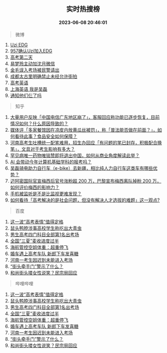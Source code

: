 <div align="center"><h2>实时热搜榜</h2><h4>2023-06-08 20:46:01</h4></div>

> 微博  

1. [Uzi EDG](https://s.weibo.com/weibo?q=Uzi%20EDG&t=31&band_rank=1&Refer=top)<br />
2. [957确认Uzi加入EDG](https://s.weibo.com/weibo?q=%23957%E7%A1%AE%E8%AE%A4Uzi%E5%8A%A0%E5%85%A5EDG%23&t=31&band_rank=2&Refer=top)<br />
3. [高考第二天](https://s.weibo.com/weibo?q=%23%E9%AB%98%E8%80%83%E7%AC%AC%E4%BA%8C%E5%A4%A9%23&t=31&band_rank=3&Refer=top)<br />
4. [易梦玲主动加沈月微信](https://s.weibo.com/weibo?q=%23%E6%98%93%E6%A2%A6%E7%8E%B2%E4%B8%BB%E5%8A%A8%E5%8A%A0%E6%B2%88%E6%9C%88%E5%BE%AE%E4%BF%A1%23&t=31&band_rank=4&Refer=top)<br />
5. [金毛误入考场被民警请出](https://s.weibo.com/weibo?q=%23%E9%87%91%E6%AF%9B%E8%AF%AF%E5%85%A5%E8%80%83%E5%9C%BA%E8%A2%AB%E6%B0%91%E8%AD%A6%E8%AF%B7%E5%87%BA%23&t=31&band_rank=5&Refer=top)<br />
6. [成都太古里明确禁止未经允许街拍](https://s.weibo.com/weibo?q=%23%E6%88%90%E9%83%BD%E5%A4%AA%E5%8F%A4%E9%87%8C%E6%98%8E%E7%A1%AE%E7%A6%81%E6%AD%A2%E6%9C%AA%E7%BB%8F%E5%85%81%E8%AE%B8%E8%A1%97%E6%8B%8D%23&t=31&band_rank=6&Refer=top)<br />
7. [高考英语](https://s.weibo.com/weibo?q=%E9%AB%98%E8%80%83%E8%8B%B1%E8%AF%AD&t=31&band_rank=7&Refer=top)<br />
8. [上海英语 我是吴磊](https://s.weibo.com/weibo?q=%E4%B8%8A%E6%B5%B7%E8%8B%B1%E8%AF%AD%20%E6%88%91%E6%98%AF%E5%90%B4%E7%A3%8A&t=31&band_rank=8&Refer=top)<br />
9. [通知他们仨了吗](https://s.weibo.com/weibo?q=%23%E9%80%9A%E7%9F%A5%E4%BB%96%E4%BB%AC%E4%BB%A8%E4%BA%86%E5%90%97%23&t=31&band_rank=9&Refer=top)<br />

> 知乎  

1. [大量用户反映「中国电信广东地区崩了」，客服回应称功能已逐步恢复，目前情况如何？什么原因导致的？](https://www.zhihu.com/question/605482217)<br />
2. [媒体评「多家餐馆因在凉皮内放黄瓜丝被罚」，称「普法能否做在前面？」，如何看待此事？食品安全如何保障？](https://www.zhihu.com/question/605336026)<br />
3. [河南高考生吐槽统一配笔难用，招生办回应「有问题的笔已封存，积极配合换笔」，文具对于考生影响有多大？](https://www.zhihu.com/question/605486604)<br />
4. [罕见病唯一药物唯铭赞即将退出中国，如何从商业角度解读此举？](https://www.zhihu.com/question/605244647)<br />
5. [AI 会带动今年计算机基础学科的报考吗？](https://www.zhihu.com/theater/17316)<br />
6. [吴磊骑电助力自行车（e-bike）去新疆，相比纯人力自行车这类车有哪些优势？](https://www.zhihu.com/question/604844013)<br />
7. [迈阿密国际官宣梅西后官号涨粉超 200 万，巴黎宣布梅西离队掉粉 200 万，如何评价梅西的影响力？](https://www.zhihu.com/question/605423631)<br />
8. [手机被监听是不是比监视更难发现？](https://www.zhihu.com/question/275704975)<br />
9. [如何看待「高考解决的是社会问题，但没有解决人才选拔的难题」这一观点?](https://www.zhihu.com/question/605215208)<br />

> 百度  

1. [这一波“高考表情”值得定格](https://www.baidu.com/s?wd=%E8%BF%99%E4%B8%80%E6%B3%A2%E2%80%9C%E9%AB%98%E8%80%83%E8%A1%A8%E6%83%85%E2%80%9D%E5%80%BC%E5%BE%97%E5%AE%9A%E6%A0%BC&sa=fyb_news&rsv_dl=fyb_news)<br />
2. [鼠头鸭脖涉事高校学生称吃出大青虫](https://www.baidu.com/s?wd=%E9%BC%A0%E5%A4%B4%E9%B8%AD%E8%84%96%E6%B6%89%E4%BA%8B%E9%AB%98%E6%A0%A1%E5%AD%A6%E7%94%9F%E7%A7%B0%E5%90%83%E5%87%BA%E5%A4%A7%E9%9D%92%E8%99%AB&sa=fyb_news&rsv_dl=fyb_news)<br />
3. [男生高考四门科目全部第1名出考场](https://www.baidu.com/s?wd=%E7%94%B7%E7%94%9F%E9%AB%98%E8%80%83%E5%9B%9B%E9%97%A8%E7%A7%91%E7%9B%AE%E5%85%A8%E9%83%A8%E7%AC%AC1%E5%90%8D%E5%87%BA%E8%80%83%E5%9C%BA&sa=fyb_news&rsv_dl=fyb_news)<br />
4. [全国“三夏”麦收进度过半](https://www.baidu.com/s?wd=%E5%85%A8%E5%9B%BD%E2%80%9C%E4%B8%89%E5%A4%8F%E2%80%9D%E9%BA%A6%E6%94%B6%E8%BF%9B%E5%BA%A6%E8%BF%87%E5%8D%8A&sa=fyb_news&rsv_dl=fyb_news)<br />
5. [海航管控空姐体重：超重停飞](https://www.baidu.com/s?wd=%E6%B5%B7%E8%88%AA%E7%AE%A1%E6%8E%A7%E7%A9%BA%E5%A7%90%E4%BD%93%E9%87%8D%EF%BC%9A%E8%B6%85%E9%87%8D%E5%81%9C%E9%A3%9E&sa=fyb_news&rsv_dl=fyb_news)<br />
6. [婚车遇上高考车队 新郎下车发喜糖](https://www.baidu.com/s?wd=%E5%A9%9A%E8%BD%A6%E9%81%87%E4%B8%8A%E9%AB%98%E8%80%83%E8%BD%A6%E9%98%9F+%E6%96%B0%E9%83%8E%E4%B8%8B%E8%BD%A6%E5%8F%91%E5%96%9C%E7%B3%96&sa=fyb_news&rsv_dl=fyb_news)<br />
7. [河南一考生因迟到未能进入考场](https://www.baidu.com/s?wd=%E6%B2%B3%E5%8D%97%E4%B8%80%E8%80%83%E7%94%9F%E5%9B%A0%E8%BF%9F%E5%88%B0%E6%9C%AA%E8%83%BD%E8%BF%9B%E5%85%A5%E8%80%83%E5%9C%BA&sa=fyb_news&rsv_dl=fyb_news)<br />
8. [“街头牵手门”警示了什么？](https://www.baidu.com/s?wd=%E2%80%9C%E8%A1%97%E5%A4%B4%E7%89%B5%E6%89%8B%E9%97%A8%E2%80%9D%E8%AD%A6%E7%A4%BA%E4%BA%86%E4%BB%80%E4%B9%88%EF%BC%9F&sa=fyb_news&rsv_dl=fyb_news)<br />
9. [和尚街头搂女性说笑？民宗局回应](https://www.baidu.com/s?wd=%E5%92%8C%E5%B0%9A%E8%A1%97%E5%A4%B4%E6%90%82%E5%A5%B3%E6%80%A7%E8%AF%B4%E7%AC%91%EF%BC%9F%E6%B0%91%E5%AE%97%E5%B1%80%E5%9B%9E%E5%BA%94&sa=fyb_news&rsv_dl=fyb_news)<br />

> 哔哩哔哩  

1. [这一波“高考表情”值得定格](https://www.baidu.com/s?wd=%E8%BF%99%E4%B8%80%E6%B3%A2%E2%80%9C%E9%AB%98%E8%80%83%E8%A1%A8%E6%83%85%E2%80%9D%E5%80%BC%E5%BE%97%E5%AE%9A%E6%A0%BC&sa=fyb_news&rsv_dl=fyb_news)<br />
2. [鼠头鸭脖涉事高校学生称吃出大青虫](https://www.baidu.com/s?wd=%E9%BC%A0%E5%A4%B4%E9%B8%AD%E8%84%96%E6%B6%89%E4%BA%8B%E9%AB%98%E6%A0%A1%E5%AD%A6%E7%94%9F%E7%A7%B0%E5%90%83%E5%87%BA%E5%A4%A7%E9%9D%92%E8%99%AB&sa=fyb_news&rsv_dl=fyb_news)<br />
3. [男生高考四门科目全部第1名出考场](https://www.baidu.com/s?wd=%E7%94%B7%E7%94%9F%E9%AB%98%E8%80%83%E5%9B%9B%E9%97%A8%E7%A7%91%E7%9B%AE%E5%85%A8%E9%83%A8%E7%AC%AC1%E5%90%8D%E5%87%BA%E8%80%83%E5%9C%BA&sa=fyb_news&rsv_dl=fyb_news)<br />
4. [全国“三夏”麦收进度过半](https://www.baidu.com/s?wd=%E5%85%A8%E5%9B%BD%E2%80%9C%E4%B8%89%E5%A4%8F%E2%80%9D%E9%BA%A6%E6%94%B6%E8%BF%9B%E5%BA%A6%E8%BF%87%E5%8D%8A&sa=fyb_news&rsv_dl=fyb_news)<br />
5. [海航管控空姐体重：超重停飞](https://www.baidu.com/s?wd=%E6%B5%B7%E8%88%AA%E7%AE%A1%E6%8E%A7%E7%A9%BA%E5%A7%90%E4%BD%93%E9%87%8D%EF%BC%9A%E8%B6%85%E9%87%8D%E5%81%9C%E9%A3%9E&sa=fyb_news&rsv_dl=fyb_news)<br />
6. [婚车遇上高考车队 新郎下车发喜糖](https://www.baidu.com/s?wd=%E5%A9%9A%E8%BD%A6%E9%81%87%E4%B8%8A%E9%AB%98%E8%80%83%E8%BD%A6%E9%98%9F+%E6%96%B0%E9%83%8E%E4%B8%8B%E8%BD%A6%E5%8F%91%E5%96%9C%E7%B3%96&sa=fyb_news&rsv_dl=fyb_news)<br />
7. [河南一考生因迟到未能进入考场](https://www.baidu.com/s?wd=%E6%B2%B3%E5%8D%97%E4%B8%80%E8%80%83%E7%94%9F%E5%9B%A0%E8%BF%9F%E5%88%B0%E6%9C%AA%E8%83%BD%E8%BF%9B%E5%85%A5%E8%80%83%E5%9C%BA&sa=fyb_news&rsv_dl=fyb_news)<br />
8. [“街头牵手门”警示了什么？](https://www.baidu.com/s?wd=%E2%80%9C%E8%A1%97%E5%A4%B4%E7%89%B5%E6%89%8B%E9%97%A8%E2%80%9D%E8%AD%A6%E7%A4%BA%E4%BA%86%E4%BB%80%E4%B9%88%EF%BC%9F&sa=fyb_news&rsv_dl=fyb_news)<br />
9. [和尚街头搂女性说笑？民宗局回应](https://www.baidu.com/s?wd=%E5%92%8C%E5%B0%9A%E8%A1%97%E5%A4%B4%E6%90%82%E5%A5%B3%E6%80%A7%E8%AF%B4%E7%AC%91%EF%BC%9F%E6%B0%91%E5%AE%97%E5%B1%80%E5%9B%9E%E5%BA%94&sa=fyb_news&rsv_dl=fyb_news)<br />
